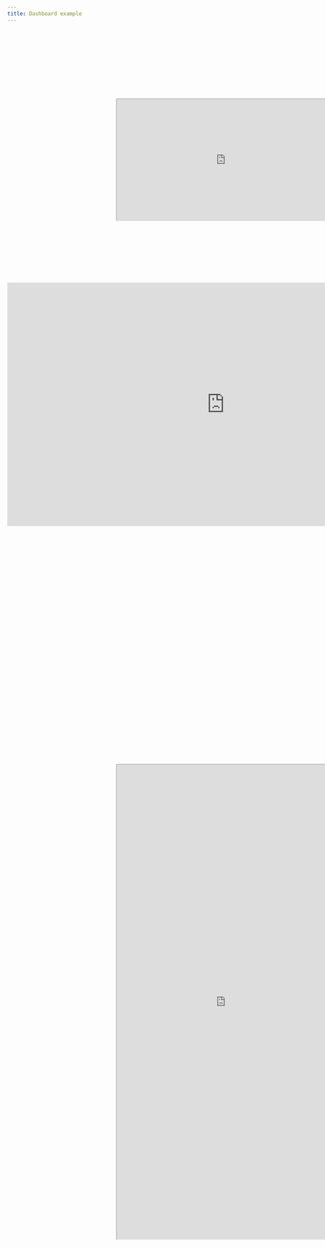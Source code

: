 ```yaml
---
title: Dashboard example
---
```


<br/>

<iframe width="1000" height="560" src="https://reproducible.shinyapps.io/richard_example/?_ga=2.44848932.1898567428.1620941224-355753582.1620610208" 
        style="
        -ms-transform: scale(0.5); /* IE 9 */
        -webkit-transform: scale(0.5); /* Safari and Chrome */
        -o-transform: scale(0.5); /* Opera */
        -moz-transform: scale(0.5);">
It looks like your browser doesn't support iframes.
</iframe>


<br/>

<iframe src="https://reproducible.shinyapps.io/richard_example/?_ga=2.44848932.1898567428.1620941224-355753582.1620610208" width="1000" height="560"  style="border:none;"></iframe>

<br/>

<iframe src="https://reproducible.shinyapps.io/richard_example/?_ga=2.44848932.1898567428.1620941224-355753582.1620610208" width="1000" height="56%"  
        style="-ms-transform: scale(0.5); /* IE 9 */
        -webkit-transform: scale(0.5); /* Safari and Chrome */
        -o-transform: scale(0.5); /* Opera */
        -moz-transform: scale(0.5);">
</iframe>


